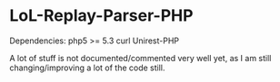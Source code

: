 LoL-Replay-Parser-PHP
=====================

Dependencies:
php5 >= 5.3
curl
Unirest-PHP

A lot of stuff is not documented/commented very well yet, as I am still changing/improving a lot of the code still.